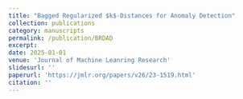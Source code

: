 ```yaml
---
title: "Bagged Regularized $k$-Distances for Anomaly Detection"
collection: publications
category: manuscripts
permalink: /publication/BRDAD
excerpt: 
date: 2025-01-01
venue: 'Journal of Machine Leanring Research'
slidesurl: ''
paperurl: 'https://jmlr.org/papers/v26/23-1519.html'
citation: ''
---
```

